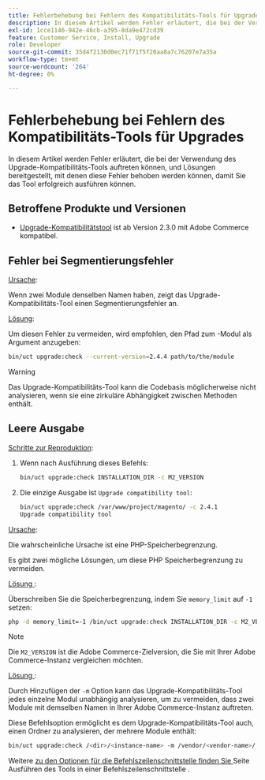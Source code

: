 ```yaml
---
title: Fehlerbehebung bei Fehlern des Kompatibilitäts-Tools für Upgrades
description: In diesem Artikel werden Fehler erläutert, die bei der Verwendung des Upgrade-Kompatibilitäts-Tools auftreten können, und Lösungen bereitgestellt, mit denen diese Fehler behoben werden können, damit Sie das Tool erfolgreich ausführen können.
exl-id: 1cce1146-942e-46cb-a395-8da9e472cd39
feature: Customer Service, Install, Upgrade
role: Developer
source-git-commit: 35d4f2130d0ec71f71f5f20aa8a7c76207e7a35a
workflow-type: tm+mt
source-wordcount: '264'
ht-degree: 0%

---
```


# Fehlerbehebung bei Fehlern des Kompatibilitäts-Tools für Upgrades

In diesem Artikel werden Fehler erläutert, die bei der Verwendung des Upgrade-Kompatibilitäts-Tools auftreten können, und Lösungen bereitgestellt, mit denen diese Fehler behoben werden können, damit Sie das Tool erfolgreich ausführen können.

## Betroffene Produkte und Versionen

* [Upgrade-Kompatibilitätstool](https://experienceleague.adobe.com/docs/commerce-operations/upgrade-guide/upgrade-compatibility-tool/overview.html?lang=de) ist ab Version 2.3.0 mit Adobe Commerce kompatibel.

## Fehler bei Segmentierungsfehler

<u>Ursache</u>:

Wenn zwei Module denselben Namen haben, zeigt das Upgrade-Kompatibilitäts-Tool einen Segmentierungsfehler an.

<u>Lösung</u>:

Um diesen Fehler zu vermeiden, wird empfohlen, den Pfad zum -Modul als Argument anzugeben:

```bash
bin/uct upgrade:check --current-version=2.4.4 path/to/the/module
```

>[!WARNING]
>
> Das Upgrade-Kompatibilitäts-Tool kann die Codebasis möglicherweise nicht analysieren, wenn sie eine zirkuläre Abhängigkeit zwischen Methoden enthält.

## Leere Ausgabe

<u>Schritte zur Reproduktion</u>:

1. Wenn nach Ausführung dieses Befehls:

   ```bash
   bin/uct upgrade:check INSTALLATION_DIR -c M2_VERSION
   ```

1. Die einzige Ausgabe ist `Upgrade compatibility tool`:

   ```bash
   bin/uct upgrade:check /var/www/project/magento/ -c 2.4.1
   Upgrade compatibility tool
   ```

<u>Ursache</u>:

Die wahrscheinliche Ursache ist eine PHP-Speicherbegrenzung.

Es gibt zwei mögliche Lösungen, um diese PHP Speicherbegrenzung zu vermeiden.

<u>Lösung </u>:

Überschreiben Sie die Speicherbegrenzung, indem Sie `memory_limit` auf `-1` setzen:

```bash
php -d memory_limit=-1 /bin/uct upgrade:check INSTALLATION_DIR -c M2_VERSION
```

>[!NOTE]
>
> Die `M2_VERSION` ist die Adobe Commerce-Zielversion, die Sie mit Ihrer Adobe Commerce-Instanz vergleichen möchten.

<u>Lösung </u>:

Durch Hinzufügen der `-m` Option kann das Upgrade-Kompatibilitäts-Tool jedes einzelne Modul unabhängig analysieren, um zu vermeiden, dass zwei Module mit demselben Namen in Ihrer Adobe Commerce-Instanz auftreten.

Diese Befehlsoption ermöglicht es dem Upgrade-Kompatibilitäts-Tool auch, einen Ordner zu analysieren, der mehrere Module enthält:

```bash
bin/uct upgrade:check /<dir>/<instance-name> -m /vendor/<vendor-name>/
```

Weitere [ zu den Optionen für die Befehlszeilenschnittstelle finden Sie ](https://experienceleague.adobe.com/docs/commerce-operations/upgrade-guide/upgrade-compatibility-tool/use-upgrade-compatibility-tool/run.html?lang=de) Seite Ausführen des Tools in einer Befehlszeilenschnittstelle .
